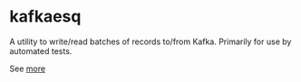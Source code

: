 
# kafkaesq

A utility to write/read batches of records to/from Kafka. Primarily for use by
automated tests.

See [more](https://opendatagoup.atlassian.net/wiki/display/IN/Kafka+Test+Client)


